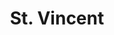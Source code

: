 ---
title: "St. Vincent"
summary: "Anne Erin Clark , known professionally as St. Vincent, is an American singer, musician, and songwriter. Her music is noted for its complex arrangements utilizing a wide array of instruments. St. Vincent is the recipient of various accolades, including three Grammy Awards.
Raised in Dallas, St. Vincent began her music career as a member of the Polyphonic Spree. She was also a member of Sufjan Stevens's touring band before forming her own band in 2006. Her debut solo album, Marry Me, was released in 2007; it was followed by Actor and Strange Mercy . In 2012, St. Vincent released Love This Giant, an album made in collaboration with David Byrne of Talking Heads. Her fourth studio album, St. Vincent , received widespread acclaim from contemporary critics. Her fifth album, Masseduction , was released to further acclaim. St. Vincent's sixth album, Daddy's Home, was released in 2021.
Besides music, St. Vincent has written and directed a segment in the 2017 anthology horror film XX. She also co-wrote and starred in the psychological thriller film The Nowhere Inn ."
slug: "st-vincent"
image: "st-vincent.jpg"
apple_music_artist_url: "None"
wikipedia_url: "https://en.wikipedia.org/wiki/St._Vincent_(musician)"
---